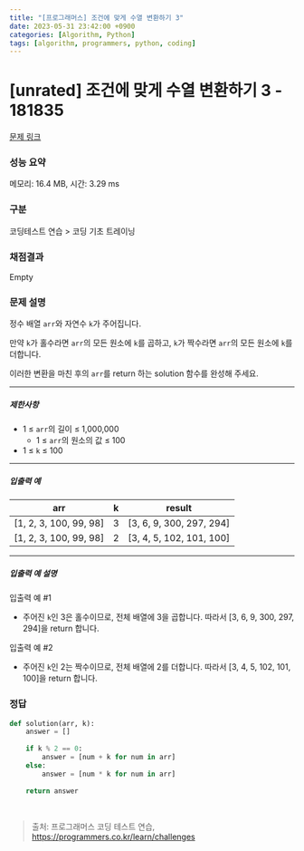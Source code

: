 ```yaml
---
title: "[프로그래머스] 조건에 맞게 수열 변환하기 3"
date: 2023-05-31 23:42:00 +0900
categories: [Algorithm, Python]
tags: [algorithm, programmers, python, coding]
---
```


# [unrated] 조건에 맞게 수열 변환하기 3 - 181835

[문제 링크](https://school.programmers.co.kr/learn/courses/30/lessons/181835)

### 성능 요약

메모리: 16.4 MB, 시간: 3.29 ms

### 구분

코딩테스트 연습 > 코딩 기초 트레이닝

### 채점결과

Empty

### 문제 설명

<p>정수 배열 <code>arr</code>와 자연수 <code>k</code>가 주어집니다. </p>

<p>만약 <code>k</code>가 홀수라면 <code>arr</code>의 모든 원소에 <code>k</code>를 곱하고, <code>k</code>가 짝수라면 <code>arr</code>의 모든 원소에 <code>k</code>를 더합니다.</p>

<p>이러한 변환을 마친 후의 <code>arr</code>를 return 하는 solution 함수를 완성해 주세요.</p>

<hr>

<h5>제한사항</h5>

<ul>
<li>1 ≤ <code>arr</code>의 길이 ≤ 1,000,000

<ul>
<li>1 ≤ <code>arr</code>의 원소의 값 ≤ 100</li>
</ul></li>
<li>1 ≤ <code>k</code> ≤ 100</li>
</ul>

<hr>

<h5>입출력 예</h5>

| arr                    | k | result                   |
|------------------------|---|--------------------------|
| [1, 2, 3, 100, 99, 98] | 3 | [3, 6, 9, 300, 297, 294] |
| [1, 2, 3, 100, 99, 98] | 2 | [3, 4, 5, 102, 101, 100] |

<hr>

<h5>입출력 예 설명</h5>

<p>입출력 예 #1</p>

<ul>
<li>주어진 <code>k</code>인 3은 홀수이므로, 전체 배열에 3을 곱합니다. 따라서 [3, 6, 9, 300, 297, 294]을 return 합니다.</li>
</ul>

<p>입출력 예 #2</p>

<ul>
<li>주어진 <code>k</code>인 2는 짝수이므로, 전체 배열에 2를 더합니다. 따라서 [3, 4, 5, 102, 101, 100]을 return 합니다.</li>
</ul>

### 정답

```python
def solution(arr, k):
    answer = []
    
    if k % 2 == 0:
        answer = [num + k for num in arr]
    else:
        answer = [num * k for num in arr]
    
    return answer
```

<br>

> 출처: 프로그래머스 코딩 테스트 연습, https://programmers.co.kr/learn/challenges
